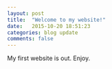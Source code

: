 ```yaml
---
layout: post
title:  "Welcome to my website!"
date:   2015-10-20 18:51:23
categories: blog update
comments: false
---
```

My first website is out. Enjoy.